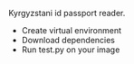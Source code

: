 Kyrgyzstani id passport reader.

* Create virtual environment
* Download dependencies
* Run test.py on your image
